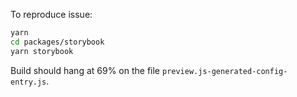 To reproduce issue:

```sh
yarn
cd packages/storybook
yarn storybook
```

Build should hang at 69% on the file `preview.js-generated-config-entry.js`.